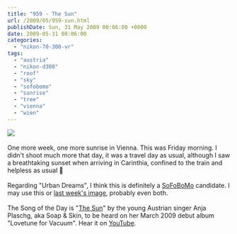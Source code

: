 ```yaml
---
title: "959 - The Sun"
url: /2009/05/959-sun.html
publishDate: Sun, 31 May 2009 00:06:00 +0000
date: 2009-05-31 00:06:00
categories: 
  - "nikon-70-300-vr"
tags: 
  - "austria"
  - "nikon-d300"
  - "roof"
  - "sky"
  - "sofobomo"
  - "sunrise"
  - "tree"
  - "vienna"
  - "wien"
---
```

<a href="https://d25zfm9zpd7gm5.cloudfront.net/1200x1200/2009/20090529_052955_ps.jpg" target="_blank"><img src="https://d25zfm9zpd7gm5.cloudfront.net/0600x0600/2009/20090529_052955_ps.jpg"/></a><br/><br/>One more week, one more sunrise in Vienna. This was Friday morning. I didn't shoot much more that day, it was a travel day as usual, although I saw a breathtaking sunset when arriving in Carinthia, confined to the train and helpless as usual 🙂<br/><br/> Regarding "Urban Dreams", I think this is definitely a <a href="http://www.sofobomo.org/" target="_blank">SoFoBoMo</a> candidate. I may use this or <a href="/2009/05/951-when-sun-comes-out.html" target="_blank">last week's image</a>, probably even both.<br/><br/>The Song of the Day is "<a href="http://www.soapandskin.com/static/lyrics_the_sun.html" target="_blank">The Sun</a>" by the young Austrian singer Anja Plaschg, aka Soap &amp; Skin, to be heard on her March 2009 debut album "Lovetune for Vacuum". Hear it on <a href="http://www.youtube.com/watch?v=Yw71o2dVNTw" target="_blank">YouTube</a>.

